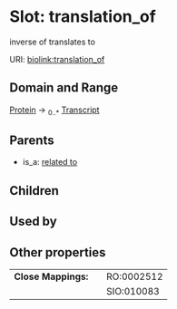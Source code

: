 
# Slot: translation_of


inverse of translates to

URI: [biolink:translation_of](https://w3id.org/biolink/vocab/translation_of)


## Domain and Range

[Protein](Protein.md) &#8594;  <sub>0..*</sub> [Transcript](Transcript.md)

## Parents

 *  is_a: [related to](related_to.md)

## Children


## Used by


## Other properties

|  |  |  |
| --- | --- | --- |
| **Close Mappings:** | | RO:0002512 |
|  | | SIO:010083 |

